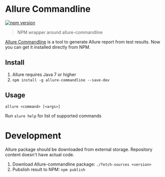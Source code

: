 # Allure Commandline

[![npm version](https://img.shields.io/npm/v/allure-commandline.svg?style=flat-square)](https://www.npmjs.com/package/allure-commandline)

> NPM wrapper around allure-commandline

[Allure Commandline](http://wiki.qatools.ru/display/AL/Allure+Commandline) is a tool to generate Allure report from test results. Now you can get it installed directly from NPM.

## Install

1. Allure requires Java 7 or higher
2. `npm install -g allure-commandline --save-dev`
 
## Usage

```
allure <command> [<args>]
```
Run `alure help` for list of supported commands

# Development

Allure package should be downloaded from external storage. Repository content doesn't have actual code. 

1. Download Allure-commandline package: `./fetch-sources <version>`
2. Pubslish result to NPM: `npm publish`

